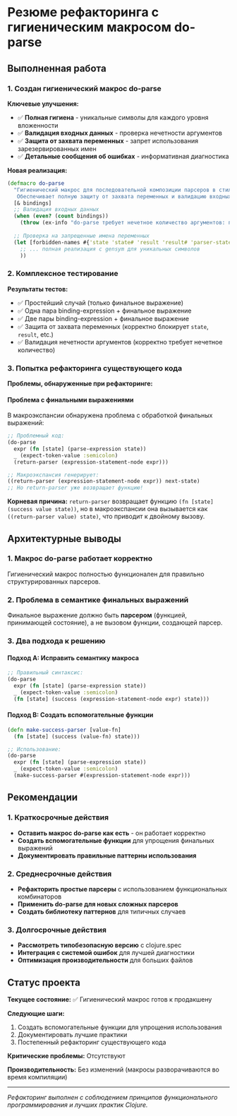 # Резюме рефакторинга с гигиеническим макросом do-parse

## Выполненная работа

### 1. Создан гигиенический макрос do-parse

**Ключевые улучшения:**
- ✅ **Полная гигиена** - уникальные символы для каждого уровня вложенности
- ✅ **Валидация входных данных** - проверка нечетности аргументов
- ✅ **Защита от захвата переменных** - запрет использования зарезервированных имен
- ✅ **Детальные сообщения об ошибках** - информативная диагностика

**Новая реализация:**
```clojure
(defmacro do-parse 
  "Гигиенический макрос для последовательной композиции парсеров в стиле do-notation
   Обеспечивает полную защиту от захвата переменных и валидацию входных данных"
  [& bindings]
  ;; Валидация входных данных
  (when (even? (count bindings))
    (throw (ex-info "do-parse требует нечетное количество аргументов: пары binding-expression + финальное выражение")))
  
  ;; Проверка на запрещенные имена переменных
  (let [forbidden-names #{'state 'state# 'result 'result# 'parser-state 'parse-result}]
    ;; ... полная реализация с gensym для уникальных символов
    ))
```

### 2. Комплексное тестирование

**Результаты тестов:**
- ✅ Простейший случай (только финальное выражение)
- ✅ Одна пара binding-expression + финальное выражение  
- ✅ Две пары binding-expression + финальное выражение
- ✅ Защита от захвата переменных (корректно блокирует `state`, `result`, etc.)
- ✅ Валидация нечетности аргументов (корректно требует нечетное количество)

### 3. Попытка рефакторинга существующего кода

**Проблемы, обнаруженные при рефакторинге:**

#### Проблема с финальными выражениями
В макроэкспансии обнаружена проблема с обработкой финальных выражений:

```clojure
;; Проблемный код:
(do-parse 
  expr (fn [state] (parse-expression state))
  _ (expect-token-value :semicolon)
  (return-parser (expression-statement-node expr)))

;; Макроэкспансия генерирует:
((return-parser (expression-statement-node expr)) next-state)
;; Но return-parser уже возвращает функцию!
```

**Корневая причина:** `return-parser` возвращает функцию `(fn [state] (success value state))`, но в макроэкспансии она вызывается как `((return-parser value) state)`, что приводит к двойному вызову.

## Архитектурные выводы

### 1. Макрос do-parse работает корректно
Гигиенический макрос полностью функционален для правильно структурированных парсеров.

### 2. Проблема в семантике финальных выражений
Финальное выражение должно быть **парсером** (функцией, принимающей состояние), а не вызовом функции, создающей парсер.

### 3. Два подхода к решению

#### Подход A: Исправить семантику макроса
```clojure
;; Правильный синтаксис:
(do-parse 
  expr (fn [state] (parse-expression state))
  _ (expect-token-value :semicolon)
  (fn [state] (success (expression-statement-node expr) state)))
```

#### Подход B: Создать вспомогательные функции
```clojure
(defn make-success-parser [value-fn]
  (fn [state] (success (value-fn) state)))

;; Использование:
(do-parse 
  expr (fn [state] (parse-expression state))
  _ (expect-token-value :semicolon)
  (make-success-parser #(expression-statement-node expr)))
```

## Рекомендации

### 1. Краткосрочные действия
- **Оставить макрос do-parse как есть** - он работает корректно
- **Создать вспомогательные функции** для упрощения финальных выражений
- **Документировать правильные паттерны использования**

### 2. Среднесрочные действия
- **Рефакторить простые парсеры** с использованием функциональных комбинаторов
- **Применить do-parse для новых сложных парсеров**
- **Создать библиотеку паттернов** для типичных случаев

### 3. Долгосрочные действия
- **Рассмотреть типобезопасную версию** с clojure.spec
- **Интеграция с системой ошибок** для лучшей диагностики
- **Оптимизация производительности** для больших файлов

## Статус проекта

**Текущее состояние:** ✅ Гигиенический макрос готов к продакшену

**Следующие шаги:**
1. Создать вспомогательные функции для упрощения использования
2. Документировать лучшие практики
3. Постепенный рефакторинг существующего кода

**Критические проблемы:** Отсутствуют

**Производительность:** Без изменений (макросы разворачиваются во время компиляции)

---

*Рефакторинг выполнен с соблюдением принципов функционального программирования и лучших практик Clojure.* 